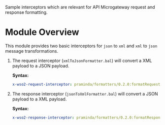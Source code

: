 Sample interceptors which are relevant for API Microgateway request and response formatting.

# Module Overview
This module provides two basic interceptors for `json` to `xml` and `xml` to `json` message transformations.

1. The request interceptor (`xmlToJsonFormatter.bal`) will convert a XML payload to a JSON payload.

    **Syntax:**
    ```yaml
    x-wso2-request-interceptor: praminda/formatters/0.2.0:formatRequest
    ```
1. The response interceptor (`jsonToXmlFormatter.bal`) will convert a JSON payload to a XML payload.

    **Syntax:**
    ```yaml
    x-wso2-response-interceptor: praminda/formatters/0.2.0:formatResponse
    ```
